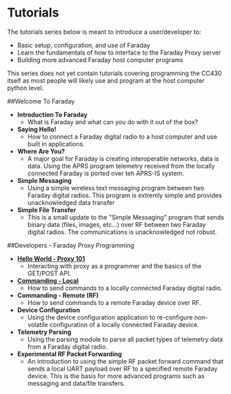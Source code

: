 
# Tutorials

The tutorials series below is meant to introduce a user/developer to:

* Basic setup, configuration, and use of Faraday
* Learn the fundamentals of how to interface to the Faraday Proxy server
* Building more advanced Faraday host computer programs

This series does not yet contain tutorials covering programming the CC430 itself as most people will likely use and program at the host computer python level.

##Welcome To Faraday

* **Introduction To Faraday**
  * What is Faraday and what can you do with it out of the box?
* **Saying Hello!**
  * How to connect a Faraday digital radio to a host computer and use built in applications.
* **Where Are You?**
  * A major goal for Faraday is creating interoperable networks, data is data. Using the APRS program telemetry received from the locally connected Faraday is ported over teh  APRS-IS system.
* **Simple Messaging**
  * Using a simple wireless text messaging program between two Faraday digital radios. This program is extremly simple and provides unacknowledged data transfer
* **Simple File Transfer**
  * This is a small update to the "Simple Messaging" program that sends binary data (files, images, etc...) over RF between two Faraday digital radios. The communications is unacknowledged not robust.

##Developers - Faraday Proxy Programming

* **[Hello World - Proxy 101](/Tutorials/Tutorials/1-Basic_Proxy_Interactions_And_Programming/0-Proxy_Basics/)**
  * Interacting with proxy as a programmer and the basics of the GET/POST API.
* **[Commanding - Local](/Tutorials/Tutorials/1-Basic_Proxy_Interactions_And_Programming/1-Commanding-Local/)**
  * How to send commands to a locally connected Faraday digital radio.
* **Commanding - Remote (RF)**
  * How to send commands to a remote Faraday device over RF.
* **Device Configuration**
  * Using the device configuration application to re-configure non-volatile configuration of a locally connected Faraday device.
* **Telemetry Parsing**
  * Using the parsing module to parse all packet types of telemetry data from a Faraday digital radio.
* **Experimental RF Packet Forwarding**
  * An introduction to using the simple RF packet forward command that sends a local UART payload over RF to a specified remote Faraday device. This is the basis for more advanced programs such as messaging and data/file transfers.